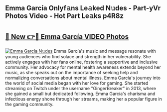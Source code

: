 ## Emma García Onlyf𝚊ns Le𝚊ked N𝚞des - Part-yVr Photos Video - Hot Part Le𝚊ks p4R8z

# <h2><a href="http://ac12212.deff.icu/?id=Emma+Garc%c3%ada">🔗 New 👉🔴 Emma García VIDEO Photos</a></h2>

[![Emma García N𝚞des](https://i.imgur.com/rIISA9y.gif)](http://ac12212.deff.icu/?id=Emma+Garc%c3%ada)
Emma García's music and message resonate with young audiences who find solace and strength in her vulnerability. She actively engages with her fans online, fostering a supportive and inclusive community. Her advocacy for mental health awareness extends beyond her music, as she speaks out on the importance of seeking help and normalizing conversations about mental illness. Emma García's journey into the world of social media began with her love for gaming. She started streaming on Twitch under the username "GingerBreaker" in 2013, where she gained a small but dedicated following. Emma García's charisma and infectious energy shone through her streams, making her a popular figure in the gaming community.
